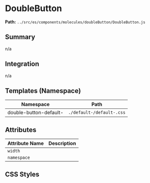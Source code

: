 # DoubleButton

**Path:** `../src/es/components/molecules/doubleButton/DoubleButton.js`

## Summary

n/a

## Integration

n/a

## Templates (Namespace)

| Namespace | Path |
|------|------|
| double-button-default- | `./default-/default-.css` |

## Attributes

| Attribute Name | Description |
|----------------|-------------|
| `width` |  |
| `namespace` |  |

## CSS Styles

